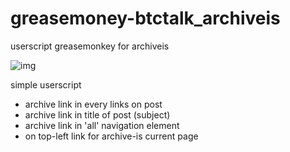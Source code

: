 # greasemoney-btctalk_archiveis
userscript greasemonkey for archiveis

![img](https://i.imgur.com/JkUTLMn.png)

simple userscript

- archive link in every links on post
- archive link in title of post (subject)
- archive link in 'all' navigation element
- on top-left link for archive-is current page
